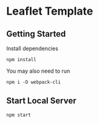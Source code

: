 # Leaflet Template

## Getting Started
Install dependencies
```
npm install
```
You may also need to run 
```
npm i -D webpack-cli
```

## Start Local Server
```
npm start
```
